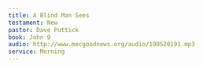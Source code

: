 ```yaml
---
title: A Blind Man Sees
testament: New
pastor: Dave Puttick
book: John 9
audio: http://www.mecgoodnews.org/audio/190520191.mp3
service: Morning
---
```

